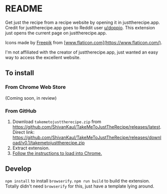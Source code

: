 # README

Get just the recipe from a recipe website by opening it in justtherecipe.app.
Credit for justtherecipe.app goes to Reddit user [u/doppio](https://www.reddit.com/user/doppio/). This extension just opens the current page on justtherecipe.app.

Icons made by [Freepik](https://www.freepik.com) from [www.flaticon.com](https://www.flaticon.com/).

I'm not affiliated with the creator of justtherecipe.app, just wanted an easy way to access the excellent website.

## To install
### From Chrome Web Store
(Coming soon, in review)

### From GitHub
1. Download `takemetojusttherecipe.zip` from https://github.com/ShivanKaul/TakeMeToJustTheRecipe/releases/latest. Direct link: https://github.com/ShivanKaul/TakeMeToJustTheRecipe/releases/download/v0.1/takemetojusttherecipe.zip
2. Extract extension.
3. [Follow the instructions to load into Chrome.](https://www.smashingmagazine.com/2017/04/browser-extension-edge-chrome-firefox-opera-brave-vivaldi/#google-chrome-opera-vivaldi)

## Develop
`npm install` to install `browserify`.
`npm run build` to build the extension.
Totally didn't need `browserify` for this, just have a template lying around.